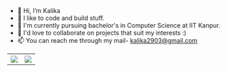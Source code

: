 - 👋 Hi, I’m Kalika
- 👀 I like to code and build stuff.
- 🌱 I'm currently pursuing bachelor's in Computer Science at IIT Kanpur.
- 💞️ I'd love to collaborate on projects that suit my interests :)
- 📫 You can reach me through my mail- kalika2903@gmail.com 

<!-- [![spiraloo's GitHub stats](https://github-readme-stats.vercel.app/api?username=spiraloo)](https://github.com/spiraloo/github-readme-stats) -->
<table style="width:100%">
  <tr>
    <th><img src="https://github-readme-stats.vercel.app/api?username=spiraloo&show_icons=true&theme=radical" /></th>
    <th><img src="https://github-readme-stats.vercel.app/api/top-langs/?username=spiraloo&layout=compact&theme=radical&langs_count=10" /></th>
  </tr>
</table>
<br>
